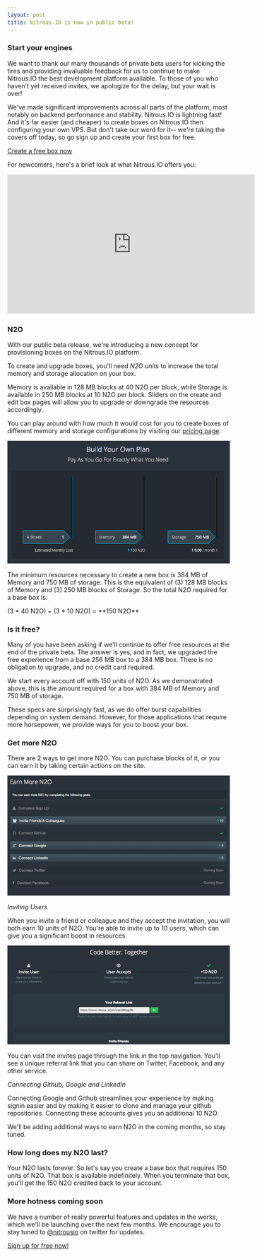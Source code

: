 ```yaml
---
layout: post
title: Nitrous.IO is now in public beta!
---
```


### Start your engines

We want to thank our many thousands of private beta users for kicking the tires and providing invaluable feedback for us to continue to make Nitrous.IO the best development platform available. To those of you who haven't yet received invites, we apologize for the delay, but your wait is over!

We've made significant improvements across all parts of the platform, most notably on backend performance and stability. Nitrous.IO is lightning fast! And it's far easier (and cheaper) to create boxes on Nitrous.IO then configuring your own VPS. But don't take our word for it-- we're taking the covers off today, so go sign up and create your first box for free. 

<a class="btn btn-success" href="https://www.nitrous.io">Create a free box now</a>

<!--break-->

For newcomers, here's a brief look at what Nitrous.IO offers you:

<div class="well">
  <iframe width="560" height="315" src="http://www.youtube.com/embed/u6Qu9T5lRqI" frameborder="0" allowfullscreen></iframe>
</div>

### N2O

With our public beta release, we're introducing a new concept for provisioning boxes on the Nitrous.IO platform.

To create and upgrade boxes, you'll need *N2O units* to increase the total memory and storage allocation on your box. 

Memory is available in 128 MB blocks at 40 N2O per block, while Storage is available in 250 MB blocks at 10 N2O per block. Sliders on the create and edit box pages will allow you to upgrade or downgrade the resources accordingly. 

You can play around with how much it would cost for you to create boxes of different memory and storage configurations by visiting our [pricing page](https://www.nitrous.io/pricing).

![Pricing Page](/images/pricing-page.png)

The minimum resources necessary to create a new box is 384 MB of Memory and 750 MB of storage. This is the equivalent of (3) 128 MB blocks of Memory and (3) 250 MB blocks of Storage. So the total N2O required for a base box is: 

<div class="well">
  (3 * 40 N2O) + (3 * 10 N2O) = **150 N2O**
</div>

### Is it free? 

Many of you have been asking if we'll continue to offer free resources at the end of the private beta. The answer is yes, and in fact, we upgraded the free experience from a base 256 MB box to a 384 MB box. There is no obligation to upgrade, and no credit card required. 

We start every account off with 150 units of N2O. As we demonstrated above, this is the amount required for a box with 384 MB of Memory and 750 MB of storage.

These specs are surprisingly fast, as we do offer burst capabilities depending on system demand. However, for those applications that require more horsepower, we provide ways for you to boost your box.  

### Get more N2O

There are 2 ways to get more N2O. You can purchase blocks of it, or you can earn it by taking certain actions on the site.

![Fill Page](/images/fill-page.png)

*Inviting Users*

When you invite a friend or colleague and they accept the invitation, you will both earn 10 units of N2O. You're able to invite up to 10 users, which can give you a significant boost in resources.

![Invite Users](/images/invites-index.png)

You can visit the invites page through the link in the top navigation. You'll see a unique referral link that you can share on Twitter, Facebook, and any other service.

*Connecting Github, Google and LinkedIn*

Connecting Google and Github streamlines your experience by making signin easier and by making it easier to clone and manage your github repositories. Connecting these accounts gives you an additional 10 N2O.

We'll be adding additional ways to earn N2O in the coming months, so stay tuned. 

### How long does my N2O last? 

Your N2O lasts forever. So let's say you create a base box that requires 150 units of N2O. That box is available indefinitely. When you terminate that box, you'll get the 150 N2O credited back to  your account. 

### More hotness coming soon

We have a number of really powerful features and updates in the works, which we'll be launching over the next few months. We encourage you to stay tuned to [@nitrousio](http://www.twitter.com/nitrousio?intent=follow) on
twitter for updates. 

<a class="btn btn-success" href="https://www.nitrous.io/">Sign up for free now!</a>


